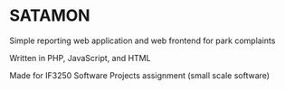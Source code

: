 # SATAMON

Simple reporting web application and web frontend for park complaints

Written in PHP, JavaScript, and HTML

Made for IF3250 Software Projects assignment (small scale software)
